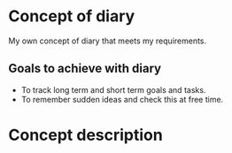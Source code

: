 # Concept of diary

My own concept of diary that meets my requirements.

## Goals to achieve with diary

- To track long term and short term goals and tasks.
- To remember sudden ideas and check this at free time.

# Concept description
